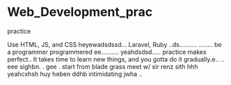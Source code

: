# Web_Development_prac
practice

Use HTML, JS, and CSS
 heyewadsdssd...
Laravel, Ruby ..ds..........
........
be a programmer programmered ee..........
 yeahdsdsd.....
practice makes perfect..
It takes time to learn new things, and you gotta do it gradually.e..
..
 eee 
sighbn.
. gee . start from blade grass meet w/ sir renz
sith
hhh
yeahcxhsh
huy
heben
ddhb
intimidating
jwha
..

